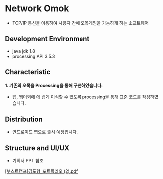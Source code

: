 # Network Omok

* TCP/IP 통신을 이용하여 사용자 간에 오목게임을 가능하게 하는 소프트웨어

## Development Environment

* java jdk 1.8
* processing API 3.5.3

## Characteristic

#### 1. 기존의 오목을 Processing을 통해 구현하였습니다. 

* 앱, 웹이외에 에 쉽게 이식할 수 있도록 processing을 통해 표준 코드를 작성하였습니다. 

## Distribution

* 안드로이드 앱으로 출시 예정입니다.

## Structure and UI/UX

* 기획서 PPT 참조 

[[부스트캠프]김도형_포트폴리오 (2).pdf](https://github.com/ehgud0670/NetworkOmok/files/3652724/_.2.pdf)
